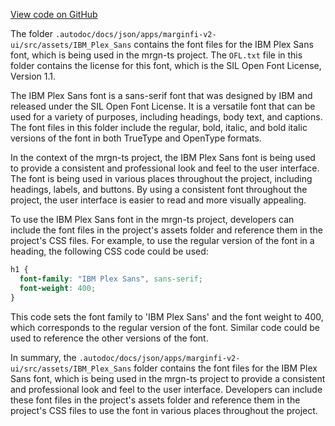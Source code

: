 [View code on GitHub](https://github.com/mrgnlabs/mrgn-ts/.autodoc/docs/json/apps/marginfi-v2-ui/src/assets/IBM_Plex_Sans)

The folder `.autodoc/docs/json/apps/marginfi-v2-ui/src/assets/IBM_Plex_Sans` contains the font files for the IBM Plex Sans font, which is being used in the mrgn-ts project. The `OFL.txt` file in this folder contains the license for this font, which is the SIL Open Font License, Version 1.1.

The IBM Plex Sans font is a sans-serif font that was designed by IBM and released under the SIL Open Font License. It is a versatile font that can be used for a variety of purposes, including headings, body text, and captions. The font files in this folder include the regular, bold, italic, and bold italic versions of the font in both TrueType and OpenType formats.

In the context of the mrgn-ts project, the IBM Plex Sans font is being used to provide a consistent and professional look and feel to the user interface. The font is being used in various places throughout the project, including headings, labels, and buttons. By using a consistent font throughout the project, the user interface is easier to read and more visually appealing.

To use the IBM Plex Sans font in the mrgn-ts project, developers can include the font files in the project's assets folder and reference them in the project's CSS files. For example, to use the regular version of the font in a heading, the following CSS code could be used:

```css
h1 {
  font-family: "IBM Plex Sans", sans-serif;
  font-weight: 400;
}
```

This code sets the font family to 'IBM Plex Sans' and the font weight to 400, which corresponds to the regular version of the font. Similar code could be used to reference the other versions of the font.

In summary, the `.autodoc/docs/json/apps/marginfi-v2-ui/src/assets/IBM_Plex_Sans` folder contains the font files for the IBM Plex Sans font, which is being used in the mrgn-ts project to provide a consistent and professional look and feel to the user interface. Developers can include these font files in the project's assets folder and reference them in the project's CSS files to use the font in various places throughout the project.

